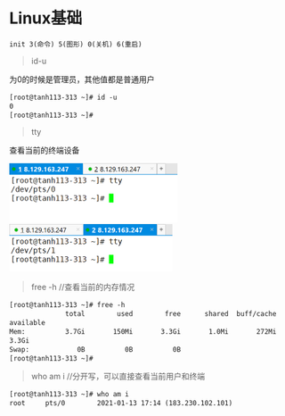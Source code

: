 # Linux基础

```
init 3(命令) 5(图形) 0(关机) 6(重启)
```



> id-u

为0的时候是管理员，其他值都是普通用户

~~~
[root@tanh113-313 ~]# id -u
0
[root@tanh113-313 ~]# 
~~~

> tty

查看当前的终端设备

<img src="linux基础.assets/image-20210113172256761.png" alt="image-20210113172256761" style="zoom:50%;" />

<img src="Linux基础.assets/image-20210113201640769.png" alt="image-20210113201640769" style="zoom:50%;" />

> free -h //查看当前的内存情况

```
[root@tanh113-313 ~]# free -h
              total        used        free      shared  buff/cache   available
Mem:          3.7Gi       150Mi       3.3Gi       1.0Mi       272Mi       3.3Gi
Swap:            0B          0B          0B
[root@tanh113-313 ~]# 

```

> who am i //分开写，可以直接查看当前用户和终端

~~~
[root@tanh113-313 ~]# who am i
root     pts/0        2021-01-13 17:14 (183.230.102.101)
~~~



